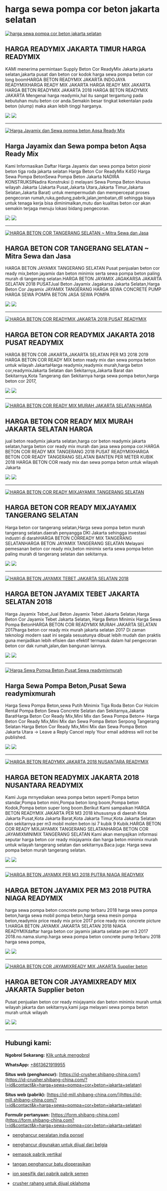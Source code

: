 # harga sewa pompa cor beton jakarta selatan

<a href="https://swt.shibang-china.com/?l=id&img&k=harga+sewa+pompa+cor+beton+jakarta+selatan" target="_blank">![harga sewa pompa cor beton jakarta selatan](http://static.shibang-china.com/all-800x300/1140.jpg)</a>

## HARGA READYMIX JAKARTA TIMUR HARGA READYMIX
KAMI menerima permintaan Supply Beton Cor ReadyMix Jakarta jakarta selatan,jakarta pusat dan beton cor kodok harga sewa pompa beton cor long boomHARGA BETON READYMIX JAKARTA INDOJAYA READYMIXHARGA READY MIX JAKARTA HARGA READY MIX JAKARTA HARGA BETON READYMIX JAKARTA 2018 HARGA BETON READYMIX JAKARTA Mengenai harga readymix,hal itu sangat tergantung pada kebutuhan mutu beton cor anda.Semakin besar tingkat kekentalan pada beton (slump) maka akan lebih tinggi harganya.


<a href="https://whatsapp.shibangsoft.com/WhatsApp.php" target="_blank" title="WhatsApp">![](http://static.shibang-china.com/icon/whatsapp.png)</a> <a href="https://swt.shibang-china.com/?l=id&icon&k=harga+sewa+pompa+cor+beton+jakarta+selatan" target="_blank">![](http://static.shibang-china.com/icon/chat-id.png)</a>

---

<a href="https://swt.shibang-china.com/?l=id&img&k=harga+sewa+pompa+cor+beton+jakarta+selatan" target="_blank">![Harga Jayamix dan Sewa pompa beton Aqsa Ready Mix](http://static.shibang-china.com/all-800x300/561.jpg)</a>

## Harga Jayamix dan Sewa pompa beton Aqsa Ready Mix
Kami Informasikan Daftar Harga Jayamix dan sewa pompa beton pionir beton tiga roda jakarta selatan Harga Beton Cor ReadyMix K450 Harga Sewa Pompa BetonSewa Pompa Beton Jakarta NADIRA KONSTRUKSINadira Konstruksi () melayani Sewa Pompa Beton khusus wilayah Jakarta (Jakarta Pusat,Jakarta Utara,Jakarta Timur,Jakarta Selatan,Jakarta Barat) untuk mempermudah dan mempercepat proses pengecoran rumah,ruka,gedung,pabrik,jalan,jembatan,dll sehingga biaya untuk tenaga kerja bisa diminimalkan,mutu dan kualitas beton cor akan semakin terjaga menuju lokasi bidang pengecoran.


<a href="https://whatsapp.shibangsoft.com/WhatsApp.php" target="_blank" title="WhatsApp">![](http://static.shibang-china.com/icon/whatsapp.png)</a> <a href="https://swt.shibang-china.com/?l=id&icon&k=harga+sewa+pompa+cor+beton+jakarta+selatan" target="_blank">![](http://static.shibang-china.com/icon/chat-id.png)</a>

---

<a href="https://swt.shibang-china.com/?l=id&img&k=harga+sewa+pompa+cor+beton+jakarta+selatan" target="_blank">![HARGA BETON COR TANGERANG SELATAN ~ Mitra Sewa dan Jasa](http://static.shibang-china.com/all-800x300/648.jpg)</a>

## HARGA BETON COR TANGERANG SELATAN ~ Mitra Sewa dan Jasa
HARGA BETON JAYAMIX TANGERANG SELATAN Pusat penjualan beton cor ready mix,beton jayamix dan beton minimix serta sewa pompa beton paling murah di tangerang selatan.HARGA BETON JAYAMIX JAGAKARSA JAKARTA SELATAN 2018 PUSATJual Beton Jayamix Jagakarsa Jakarta Selatan,Harga Beton Cor Jayamix JAYAMIX TANGERANG HARGA SEWA CONCRETE PUMP HARGA SEWA POMPA BETON JASA SEWA POMPA


<a href="https://whatsapp.shibangsoft.com/WhatsApp.php" target="_blank" title="WhatsApp">![](http://static.shibang-china.com/icon/whatsapp.png)</a> <a href="https://swt.shibang-china.com/?l=id&icon&k=harga+sewa+pompa+cor+beton+jakarta+selatan" target="_blank">![](http://static.shibang-china.com/icon/chat-id.png)</a>

---

<a href="https://swt.shibang-china.com/?l=id&img&k=harga+sewa+pompa+cor+beton+jakarta+selatan" target="_blank">![HARGA BETON COR READYMIX JAKARTA 2018 PUSAT READYMIX](http://static.shibang-china.com/all-800x300/1091.jpg)</a>

## HARGA BETON COR READYMIX JAKARTA 2018 PUSAT READYMIX
HARGA BETON COR JAKARTA,JAKARTA SELATAN PER M3 2018 2019 HARGA BETON COR READY MIX beton ready mix dan sewa pompa beton untuk wilayah JakartaHarga readymix,readymix murah,harga beton cor,readymixJakarta Selatan dan Sekitarnya,Jakarta Barat dan Sekitarnya,Kota Tangerang dan Sekitarnya harga sewa pompa beton,harga beton cor 2017,


<a href="https://whatsapp.shibangsoft.com/WhatsApp.php" target="_blank" title="WhatsApp">![](http://static.shibang-china.com/icon/whatsapp.png)</a> <a href="https://swt.shibang-china.com/?l=id&icon&k=harga+sewa+pompa+cor+beton+jakarta+selatan" target="_blank">![](http://static.shibang-china.com/icon/chat-id.png)</a>

---

<a href="https://swt.shibang-china.com/?l=id&img&k=harga+sewa+pompa+cor+beton+jakarta+selatan" target="_blank">![HARGA BETON COR READY MIX MURAH JAKARTA SELATAN HARGA](http://static.shibang-china.com/all-800x300/648.jpg)</a>

## HARGA BETON COR READY MIX MURAH JAKARTA SELATAN HARGA
jual beton readymix jakarta selatan,harga cor beton readymix jakarta selatan,harga beton cor ready mix murah dan jasa sewa pompa cor.HARGA BETON COR READY MIX TANGERANG 2018 PUSAT READYMIXHARGA BETON COR READY TANGERANG SELATAN BANTEN PER METER KUBIK 2018 HARGA BETON COR ready mix dan sewa pompa beton untuk wilayah Jakarta


<a href="https://whatsapp.shibangsoft.com/WhatsApp.php" target="_blank" title="WhatsApp">![](http://static.shibang-china.com/icon/whatsapp.png)</a> <a href="https://swt.shibang-china.com/?l=id&icon&k=harga+sewa+pompa+cor+beton+jakarta+selatan" target="_blank">![](http://static.shibang-china.com/icon/chat-id.png)</a>

---

<a href="https://swt.shibang-china.com/?l=id&img&k=harga+sewa+pompa+cor+beton+jakarta+selatan" target="_blank">![HARGA BETON COR READY MIXJAYAMIX TANGERANG SELATAN](http://static.shibang-china.com/all-800x300/700.jpg)</a>

## HARGA BETON COR READY MIXJAYAMIX TANGERANG SELATAN
Harga beton cor tangerang selatan,Harga sewa pompa beton murah tangerang selatan.daerah penyangga DKI Jakarta sehingga investasi industri di darahHARGA BETON CORREADY MIX TANGERANG SELATANHARGA BETON JAYAMIX TANGERANG SELATAN Melayani pemesanan beton cor ready mix,beton minimix serta sewa pompa beton paling murah di tangerang selatan dan sekitarnya.


<a href="https://whatsapp.shibangsoft.com/WhatsApp.php" target="_blank" title="WhatsApp">![](http://static.shibang-china.com/icon/whatsapp.png)</a> <a href="https://swt.shibang-china.com/?l=id&icon&k=harga+sewa+pompa+cor+beton+jakarta+selatan" target="_blank">![](http://static.shibang-china.com/icon/chat-id.png)</a>

---

<a href="https://swt.shibang-china.com/?l=id&img&k=harga+sewa+pompa+cor+beton+jakarta+selatan" target="_blank">![HARGA BETON JAYAMIX TEBET JAKARTA SELATAN 2018](http://static.shibang-china.com/all-800x300/52.jpg)</a>

## HARGA BETON JAYAMIX TEBET JAKARTA SELATAN 2018
Harga Jayamix Tebet,Jual Beton Jayamix Tebet Jakarta Selatan,Harga Beton Cor Jayamix Tebet Jakarta Selatan, Harga Beton Minimix Harga Sewa Pompa BetonHARGA BETON COR READYMIX MURAH JAKARTA SELATAN 2017harga beton cor ready mix murah jakarta selatan 2017 Di zaman teknologi modern saat ini segala sesuatunya dibuat lebih mudah dan praktis guna menjadikan lebih efisien dan efektif termasuk dalam hal pengecoran beton cor dak rumah,jalan,dan bangunan lainnya.


<a href="https://whatsapp.shibangsoft.com/WhatsApp.php" target="_blank" title="WhatsApp">![](http://static.shibang-china.com/icon/whatsapp.png)</a> <a href="https://swt.shibang-china.com/?l=id&icon&k=harga+sewa+pompa+cor+beton+jakarta+selatan" target="_blank">![](http://static.shibang-china.com/icon/chat-id.png)</a>

---

<a href="https://swt.shibang-china.com/?l=id&img&k=harga+sewa+pompa+cor+beton+jakarta+selatan" target="_blank">![Harga Sewa Pompa Beton,Pusat Sewa readymixmurah](http://static.shibang-china.com/all-800x300/959.jpg)</a>

## Harga Sewa Pompa Beton,Pusat Sewa readymixmurah
Harga Sewa Pompa Beton,sewa Putih Minimix Tiga Roda Beton Cor Holcim Rental Pompa Beton Sewa Concrete Selatan dan Sekitarnya,Jakarta BaratHarga Beton Cor Ready Mix,Mini Mix dan Sewa Pompa Beton← Harga Beton Cor Ready Mix,Mini Mix dan Sewa Pompa Beton Serpong Tangerang Selatan Harga Beton Cor Ready Mix,Mini Mix dan Sewa Pompa Beton Jakarta Utara → Leave a Reply Cancel reply Your email address will not be published.


<a href="https://whatsapp.shibangsoft.com/WhatsApp.php" target="_blank" title="WhatsApp">![](http://static.shibang-china.com/icon/whatsapp.png)</a> <a href="https://swt.shibang-china.com/?l=id&icon&k=harga+sewa+pompa+cor+beton+jakarta+selatan" target="_blank">![](http://static.shibang-china.com/icon/chat-id.png)</a>

---

<a href="https://swt.shibang-china.com/?l=id&img&k=harga+sewa+pompa+cor+beton+jakarta+selatan" target="_blank">![HARGA BETON READYMIX JAKARTA 2018 NUSANTARA READYMIX](http://static.shibang-china.com/all-800x300/1244.jpg)</a>

## HARGA BETON READYMIX JAKARTA 2018 NUSANTARA READYMIX
Kami Juga mrnyediakan sewa pompa beton seperti Pompa beton standar,Pompa beton mini,Pompa beton long boom,Pompa beton Kodok,Pompa beton super long boom.Berikut Kami sampaikan HARGA BETON READYMIX JAKARTA PER M3 2018 khususnya di daerah Kota Jakarta Pusat,Kota Jakarta Barat,Kota Jakarta Timur,Kota Jakarta Selatan dan sekitarnya per m3 mobil molen beton isi 7 kubik 9 Kubik.HARGA BETON COR READY MIXJAYAMIX TANGERANG SELATANHARGA BETON COR JAYAMIXMINIMIX TANGERANG SELATAN Kami akan menyajikan informasi seputar harga beton cor ready mixjayamix dan harga beton minimix murah untuk wilayah tangerang selatan dan sekitarnya.Baca juga: Harga sewa pompa beton murah tangerang selatan.


<a href="https://whatsapp.shibangsoft.com/WhatsApp.php" target="_blank" title="WhatsApp">![](http://static.shibang-china.com/icon/whatsapp.png)</a> <a href="https://swt.shibang-china.com/?l=id&icon&k=harga+sewa+pompa+cor+beton+jakarta+selatan" target="_blank">![](http://static.shibang-china.com/icon/chat-id.png)</a>

---

<a href="https://swt.shibang-china.com/?l=id&img&k=harga+sewa+pompa+cor+beton+jakarta+selatan" target="_blank">![HARGA BETON JAYAMIX PER M3 2018 PUTRA NIAGA READYMIX](http://static.shibang-china.com/all-800x300/583.jpg)</a>

## HARGA BETON JAYAMIX PER M3 2018 PUTRA NIAGA READYMIX
harga sewa pompa beton concrete pump terbaru 2018 harga sewa pompa beton,harga sewa mobil pompa beton,harga sewa mesin pompa beton,readymix price ready mix price 2017 price ready mix concrete picture 1.HARGA BETON JAYAMIX JAKARTA SELATAN 2018 NIAGA READYMIXdaftar harga beton cor jayamix jakarta selatan per m3 2017 2018.no.nama.slump.harga sewa pompa beton concrete pump terbaru 2018 harga sewa pompa,


<a href="https://whatsapp.shibangsoft.com/WhatsApp.php" target="_blank" title="WhatsApp">![](http://static.shibang-china.com/icon/whatsapp.png)</a> <a href="https://swt.shibang-china.com/?l=id&icon&k=harga+sewa+pompa+cor+beton+jakarta+selatan" target="_blank">![](http://static.shibang-china.com/icon/chat-id.png)</a>

---

<a href="https://swt.shibang-china.com/?l=id&img&k=harga+sewa+pompa+cor+beton+jakarta+selatan" target="_blank">![HARGA BETON COR JAYAMIXREADY MIX JAKARTA Supplier beton](http://static.shibang-china.com/all-800x300/1328.jpg)</a>

## HARGA BETON COR JAYAMIXREADY MIX JAKARTA Supplier beton
Pusat penjualan beton cor ready mixjayamix dan beton minimix murah untuk wilayah jakarta dan sekitarnya,kami juga melayani sewa pompa beton murah untuk wilayah

<a href="https://whatsapp.shibangsoft.com/WhatsApp.php" target="_blank" title="WhatsApp">![](http://static.shibang-china.com/icon/whatsapp.png)</a> <a href="https://swt.shibang-china.com/?l=id&icon&k=harga+sewa+pompa+cor+beton+jakarta+selatan" target="_blank">![](http://static.shibang-china.com/icon/chat-id.png)</a>

---
## Hubungi kami:

**Ngobrol Sekarang:** [Klik untuk mengobrol](https://swt.shibang-china.com?l=id&contact&k=harga+sewa+pompa+cor+beton+jakarta+selatan)

**WhatsApp:**  [+8613621919955](https://whatsapp.shibangsoft.com/WhatsApp.php)

**Situs web (penghancur):** [https://id-crusher.shibang-china.com/](https://id-crusher.shibang-china.com/?l=id&contact&k=harga+sewa+pompa+cor+beton+jakarta+selatan)

**Situs web (pabrik):** [https://id-mill.shibang-china.com/](https://id-mill.shibang-china.com/?l=id&contact&k=harga+sewa+pompa+cor+beton+jakarta+selatan)

**Formulir pertanyaan:** [https://form.shibang-china.com](https://form.shibang-china.com?l=id&contact&k=harga+sewa+pompa+cor+beton+jakarta+selatan)

* [penghancur peralatan india ponsel](../46/penghancur%20peralatan%20india%20ponsel.md)

* [penghancur digunakan untuk dijual dari belgia](../42/penghancur%20digunakan%20untuk%20dijual%20dari%20belgia.md)

* [pemasok pabrik vertikal](../49/pemasok%20pabrik%20vertikal.md)

* [tangan penghancur batu dioperasikan](../44/tangan%20penghancur%20batu%20dioperasikan.md)

* [ion spesifik dari pabrik pabrik semen](../44/ion%20spesifik%20dari%20pabrik%20pabrik%20semen.md)

* [crusher rahang untuk dijual oklahoma](../48/crusher%20rahang%20untuk%20dijual%20oklahoma.md)